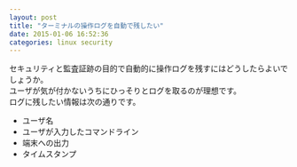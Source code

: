 ```yaml
---
layout: post
title: "ターミナルの操作ログを自動で残したい"
date: 2015-01-06 16:52:36
categories: linux security
---
```

<p>セキュリティと監査証跡の目的で自動的に操作ログを残すにはどうしたらよいでしょうか。<br>
ユーザが気が付かないうちにひっそりとログを取るのが理想です。<br>
ログに残したい情報は次の通りです。  </p>

<ul>
<li>ユーザ名</li>
<li>ユーザが入力したコマンドライン</li>
<li>端末への出力</li>
<li>タイムスタンプ</li>
</ul>
